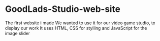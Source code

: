 # GoodLads-Studio-web-site

The first website i made
We wanted to use it for our video game studio, to display our work
It uses HTML, CSS for styiling and JavaScript for the image slider 
